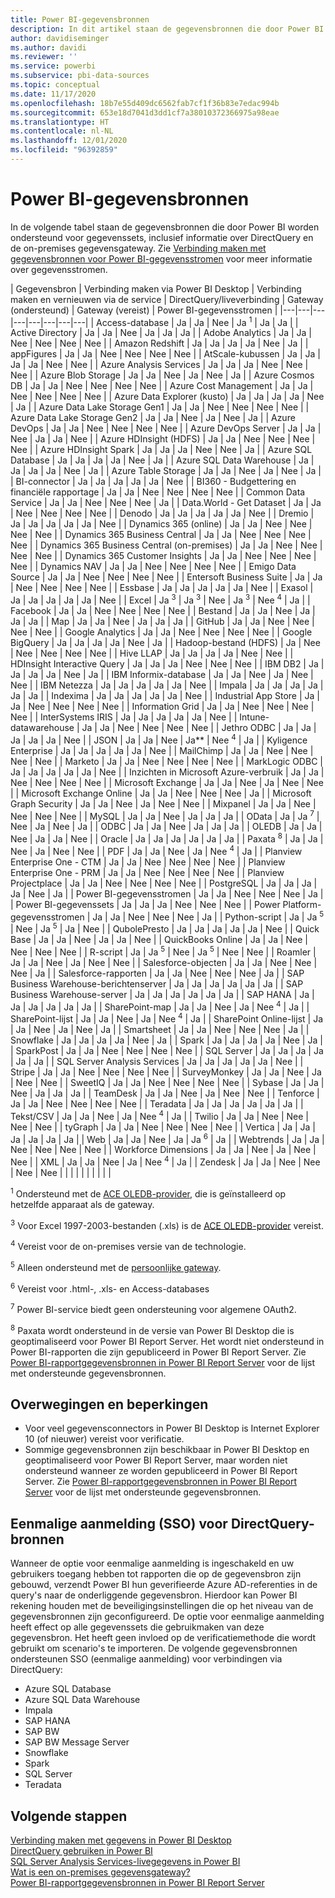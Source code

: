 ```yaml
---
title: Power BI-gegevensbronnen
description: In dit artikel staan de gegevensbronnen die door Power BI worden ondersteund, inclusief informatie over DirectQuery en de on-premises gegevensgateway.
author: davidiseminger
ms.author: davidi
ms.reviewer: ''
ms.service: powerbi
ms.subservice: pbi-data-sources
ms.topic: conceptual
ms.date: 11/17/2020
ms.openlocfilehash: 18b7e55d409dc6562fab7cf1f36b83e7edac994b
ms.sourcegitcommit: 653e18d7041d3dd1cf7a38010372366975a98eae
ms.translationtype: HT
ms.contentlocale: nl-NL
ms.lasthandoff: 12/01/2020
ms.locfileid: "96392859"
---
```

# <a name="power-bi-data-sources"></a>Power BI-gegevensbronnen

In de volgende tabel staan de gegevensbronnen die door Power BI worden ondersteund voor gegevenssets, inclusief informatie over DirectQuery en de on-premises gegevensgateway. Zie [Verbinding maken met gegevensbronnen voor Power BI-gegevensstromen](../transform-model/dataflows/dataflows-configure-consume.md) voor meer informatie over gegevensstromen.

| Gegevensbron | Verbinding maken via Power BI Desktop | Verbinding maken en vernieuwen via de service | DirectQuery/liveverbinding | Gateway (ondersteund) | Gateway (vereist) | Power BI-gegevensstromen |
|---|---|---|---|---|---|---|---|
| Access-database | Ja | Ja | Nee | Ja <sup>1</sup> | Ja | Ja |
| Active Directory | Ja | Ja | Nee | Ja | Ja | Ja |
| Adobe Analytics | Ja | Ja | Nee | Nee | Nee | Nee |
| Amazon Redshift | Ja | Ja | Ja | Ja | Nee | Ja |
| appFigures | Ja | Ja | Nee | Nee | Nee | Nee |
| AtScale-kubussen | Ja | Ja | Ja | Ja | Nee | Nee |
| Azure Analysis Services | Ja | Ja | Ja | Nee | Nee | Nee |
| Azure Blob Storage | Ja | Ja | Nee | Ja | Nee | Ja |
| Azure Cosmos DB | Ja | Ja | Nee | Nee | Nee | Nee |
| Azure Cost Management | Ja | Ja | Nee | Nee | Nee | Nee |
| Azure Data Explorer (kusto) | Ja | Ja | Ja | Ja | Nee | Ja |
| Azure Data Lake Storage Gen1 | Ja | Ja | Nee | Nee | Nee | Nee |
| Azure Data Lake Storage Gen2 | Ja | Ja | Nee | Ja | Nee | Ja |
| Azure DevOps | Ja | Ja | Nee | Nee | Nee | Nee |
| Azure DevOps Server | Ja | Ja | Nee | Ja | Ja | Nee |
| Azure HDInsight (HDFS) | Ja | Ja | Nee | Nee | Nee | Nee |
| Azure HDInsight Spark | Ja | Ja | Ja | Nee | Nee | Ja |
| Azure SQL Database | Ja | Ja | Ja | Ja | Nee | Ja |
| Azure SQL Data Warehouse | Ja | Ja | Ja | Ja | Nee | Ja |
| Azure Table Storage | Ja | Ja | Nee | Ja | Nee | Ja |
| BI-connector | Ja | Ja | Ja | Ja | Ja | Nee |
| BI360 - Budgettering en financiële rapportage | Ja | Ja | Nee | Nee | Nee | Nee |
| Common Data Service | Ja | Ja | Nee | Nee | Nee | Ja |
| Data.World - Get Dataset | Ja | Ja | Nee | Nee | Nee | Nee |
| Denodo | Ja | Ja | Ja | Ja | Ja | Nee |
| Dremio | Ja | Ja | Ja | Ja | Ja | Nee |
| Dynamics 365 (online) | Ja | Ja | Nee | Nee | Nee | Nee |
| Dynamics 365 Business Central | Ja | Ja | Nee | Nee | Nee | Nee |
| Dynamics 365 Business Central (on-premises) | Ja | Ja | Nee | Nee | Nee | Nee |
| Dynamics 365 Customer Insights | Ja | Ja | Nee | Nee | Nee | Nee |
| Dynamics NAV | Ja | Ja | Nee | Nee | Nee | Nee |
| Emigo Data Source | Ja | Ja | Nee | Nee | Nee | Nee |
| Entersoft Business Suite | Ja | Ja | Nee | Nee | Nee | Nee |
| Essbase | Ja | Ja | Ja | Ja | Ja | Nee |
| Exasol | Ja | Ja | Ja | Ja | Ja | Nee |
| Excel | Ja <sup>3</sup> | Ja <sup>3</sup> | Nee | Ja <sup>3</sup> | Nee <sup>4</sup> | Ja |
| Facebook | Ja | Ja | Nee | Nee | Nee | Nee |
| Bestand | Ja | Ja | Nee | Ja | Ja | Ja |
| Map | Ja | Ja | Nee | Ja | Ja | Ja |
| GitHub | Ja | Ja | Nee | Nee | Nee | Nee |
| Google Analytics | Ja | Ja | Nee | Nee | Nee | Nee |
| Google BigQuery | Ja | Ja | Ja | Ja | Nee | Ja |
| Hadoop-bestand (HDFS) | Ja | Nee | Nee | Nee | Nee | Nee |
| Hive LLAP | Ja | Ja | Ja | Ja | Nee | Nee |
| HDInsight Interactive Query | Ja | Ja | Ja | Nee | Nee | Nee |
| IBM DB2 | Ja | Ja | Ja | Ja | Nee | Ja |
| IBM Informix-database | Ja | Ja | Nee | Ja | Nee | Nee |
| IBM Netezza | Ja | Ja | Ja | Ja | Ja | Nee |
| Impala | Ja | Ja | Ja | Ja | Ja | Ja |
| Indexima | Ja | Ja | Ja | Ja | Ja | Nee |
| Industrial App Store | Ja | Ja | Nee | Nee | Nee | Nee |
| Information Grid | Ja | Ja | Nee | Nee | Nee | Nee |
| InterSystems IRIS | Ja | Ja | Ja | Ja | Ja | Nee |
| Intune-datawarehouse | Ja | Ja | Nee | Nee | Nee | Nee |
| Jethro ODBC | Ja | Ja | Ja | Ja | Ja | Nee |
| JSON | Ja | Ja | Nee | Ja** | Nee <sup>4</sup> | Ja |
| Kyligence Enterprise | Ja | Ja | Ja | Ja | Ja | Nee |
| MailChimp | Ja | Ja | Nee | Nee | Nee | Nee |
| Marketo | Ja | Ja | Nee | Nee | Nee | Nee |
| MarkLogic ODBC | Ja | Ja | Ja | Ja | Ja | Nee |
| Inzichten in Microsoft Azure-verbruik | Ja | Ja | Nee | Nee | Nee | Nee |
| Microsoft Exchange | Ja | Ja | Nee | Ja | Nee | Nee |
| Microsoft Exchange Online | Ja | Ja | Nee | Nee | Nee | Ja |
| Microsoft Graph Security | Ja | Ja | Nee | Ja | Nee | Nee |
| Mixpanel | Ja | Ja | Nee | Nee | Nee | Nee |
| MySQL | Ja | Ja | Nee | Ja | Ja | Ja |
| OData | Ja | Ja <sup>7</sup> | Nee | Ja | Nee | Ja |
| ODBC | Ja | Ja | Nee | Ja | Ja | Ja |
| OLEDB | Ja | Ja | Nee | Ja | Ja | Nee |
| Oracle | Ja | Ja | Ja | Ja | Ja | Ja |
| Paxata <sup>8</sup> | Ja | Ja | Nee | Ja | Nee | Nee |
| PDF | Ja | Ja | Nee | Ja | Nee <sup>4</sup> | Ja |
| Planview Enterprise One - CTM | Ja | Ja | Nee | Nee | Nee | Nee |
| Planview Enterprise One - PRM | Ja | Ja | Nee | Nee | Nee | Nee |
| Planview Projectplace | Ja | Ja | Nee | Nee | Nee | Nee |
| PostgreSQL | Ja | Ja | Ja | Ja | Nee | Ja |
| Power BI-gegevensstromen | Ja | Ja | Nee | Nee | Nee | Ja |
| Power BI-gegevenssets | Ja | Ja | Ja | Nee | Nee | Nee |
| Power Platform-gegevensstromen | Ja | Ja | Nee | Nee | Nee | Ja |
| Python-script | Ja | Ja <sup>5</sup> | Nee | Ja <sup>5</sup> | Ja | Nee |
| QubolePresto | Ja | Ja | Ja | Ja | Ja | Nee |
| Quick Base | Ja | Ja | Nee | Ja | Ja | Nee |
| QuickBooks Online | Ja | Ja | Nee | Nee | Nee | Nee |
| R-script | Ja | Ja <sup>5</sup> | Nee | Ja <sup>5</sup> | Nee | Nee |
| Roamler | Ja | Ja | Nee | Ja | Nee | Nee |
| Salesforce-objecten | Ja | Ja | Nee | Nee | Nee | Ja |
| Salesforce-rapporten | Ja | Ja | Nee | Nee | Nee | Ja |
| SAP Business Warehouse-berichtenserver | Ja | Ja | Ja | Ja | Ja | Ja |
| SAP Business Warehouse-server | Ja | Ja | Ja | Ja | Ja | Ja |
| SAP HANA | Ja | Ja | Ja | Ja | Ja | Ja |
| SharePoint-map | Ja | Ja | Nee | Ja | Nee <sup>4</sup> | Ja |
| SharePoint-lijst | Ja | Ja | Nee | Ja | Nee <sup>4</sup> | Ja |
| SharePoint Online-lijst | Ja | Ja | Nee | Ja | Nee | Ja |
| Smartsheet | Ja | Ja | Nee | Nee | Nee | Ja |
| Snowflake | Ja | Ja | Ja | Ja | Nee | Ja |
| Spark | Ja | Ja | Ja | Ja | Nee | Ja |
| SparkPost | Ja | Ja | Nee | Nee | Nee | Nee |
| SQL Server | Ja | Ja | Ja | Ja | Ja | Ja |
| SQL Server Analysis Services | Ja | Ja | Ja | Ja | Ja | Nee |
| Stripe | Ja | Ja | Nee | Nee | Nee | Nee |
| SurveyMonkey | Ja | Ja | Nee | Ja | Nee | Nee |
| SweetIQ | Ja | Ja | Nee | Nee | Nee | Nee |
| Sybase | Ja | Ja | Nee | Ja | Ja | Ja |
| TeamDesk | Ja | Ja | Nee | Ja | Nee | Nee |
| Tenforce | Ja | Ja | Nee | Nee | Nee | Nee |
| Teradata | Ja | Ja | Ja | Ja | Ja | Ja |
| Tekst/CSV | Ja | Ja | Nee | Ja | Nee <sup>4</sup> | Ja |
| Twilio | Ja | Ja | Nee | Nee | Nee | Nee |
| tyGraph | Ja | Ja | Nee | Nee | Nee | Nee |
| Vertica | Ja | Ja | Ja | Ja | Ja | Ja |
| Web | Ja | Ja | Nee | Ja | Ja <sup>6</sup> | Ja |
| Webtrends | Ja | Ja | Nee | Nee | Nee | Nee |
| Workforce Dimensions | Ja | Ja | Nee | Ja | Nee | Nee |
| XML | Ja | Ja | Nee | Ja | Nee <sup>4</sup> | Ja |
| Zendesk | Ja | Ja | Nee | Nee | Nee | Nee |
| | | | | | | | |

<sup>1</sup> Ondersteund met de [ACE OLEDB-provider](https://www.microsoft.com/download/details.aspx?id=54920), die is geïnstalleerd op hetzelfde apparaat als de gateway.

<sup>3</sup> Voor Excel 1997-2003-bestanden (.xls) is de [ACE OLEDB-provider](https://www.microsoft.com/download/details.aspx?id=54920) vereist.

<sup>4</sup> Vereist voor de on-premises versie van de technologie.

<sup>5</sup> Alleen ondersteund met de [persoonlijke gateway](service-gateway-personal-mode.md).

<sup>6</sup> Vereist voor .html-, .xls- en Access-databases

<sup>7</sup> Power BI-service biedt geen ondersteuning voor algemene OAuth2.

<sup>8</sup> Paxata wordt ondersteund in de versie van Power BI Desktop die is geoptimaliseerd voor Power BI Report Server. Het wordt niet ondersteund in Power BI-rapporten die zijn gepubliceerd in Power BI Report Server. Zie [Power BI-rapportgegevensbronnen in Power BI Report Server](../report-server/data-sources.md) voor de lijst met ondersteunde gegevensbronnen.

## <a name="considerations-and-limitations"></a>Overwegingen en beperkingen

- Voor veel gegevensconnectors in Power BI Desktop is Internet Explorer 10 (of nieuwer) vereist voor verificatie. 
- Sommige gegevensbronnen zijn beschikbaar in Power BI Desktop en geoptimaliseerd voor Power BI Report Server, maar worden niet ondersteund wanneer ze worden gepubliceerd in Power BI Report Server. Zie [Power BI-rapportgegevensbronnen in Power BI Report Server](../report-server/data-sources.md) voor de lijst met ondersteunde gegevensbronnen.

## <a name="single-sign-on-sso-for-directquery-sources"></a>Eenmalige aanmelding (SSO) voor DirectQuery-bronnen

Wanneer de optie voor eenmalige aanmelding is ingeschakeld en uw gebruikers toegang hebben tot rapporten die op de gegevensbron zijn gebouwd, verzendt Power BI hun geverifieerde Azure AD-referenties in de query's naar de onderliggende gegevensbron. Hierdoor kan Power BI rekening houden met de beveiligingsinstellingen die op het niveau van de gegevensbronnen zijn geconfigureerd.
De optie voor eenmalige aanmelding heeft effect op alle gegevenssets die gebruikmaken van deze gegevensbron. Het heeft geen invloed op de verificatiemethode die wordt gebruikt om scenario's te importeren. De volgende gegevensbronnen ondersteunen SSO (eenmalige aanmelding) voor verbindingen via DirectQuery:

- Azure SQL Database
- Azure SQL Data Warehouse
- Impala
- SAP HANA
- SAP BW
- SAP BW Message Server
- Snowflake
- Spark
- SQL Server
- Teradata

## <a name="next-steps"></a>Volgende stappen

[Verbinding maken met gegevens in Power BI Desktop](desktop-quickstart-connect-to-data.md)  
[DirectQuery gebruiken in Power BI](desktop-directquery-about.md)  
[SQL Server Analysis Services-livegegevens in Power BI](sql-server-analysis-services-tabular-data.md)  
[Wat is een on-premises gegevensgateway?](service-gateway-onprem.md)  
[Power BI-rapportgegevensbronnen in Power BI Report Server](../report-server/data-sources.md)
